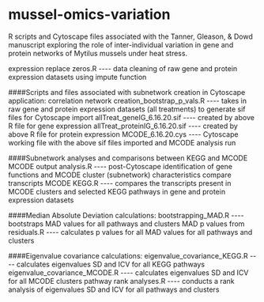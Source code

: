 # mussel-omics-variation
R scripts and Cytoscape files associated with the Tanner, Gleason, &amp; Dowd manuscript exploring the role of inter-individual variation in gene and protein networks of Mytilus mussels under heat stress.

expression replace zeros.R ---- data cleaning of raw gene and protein expression datasets using impute function

####Scripts and files associated with subnetwork creation in Cytoscape application:
correlation network creation_bootstrap_p_vals.R ---- takes in raw gene and protein expression datasets (all treatments) to generate sif files for Cytoscape import
allTreat_geneIG_6.16.20.sif ---- created by above R file for gene expression
allTreat_proteinIG_6.16.20.sif ---- created by above R file for protein expression
MCODE_6.16.20.cys ---- Cytoscape working file with the above sif files imported and MCODE analysis run

####Subnetwork analyses and comparisons between KEGG and MCODE
MCODE output analysis.R ---- post-Cytoscape identification of gene functions and MCODE cluster (subnetwork) characteristics 
compare transcripts MCODE KEGG.R ---- compares the transcripts present in MCODE clusters and selected KEGG pathways in gene and protein expression datasets

####Median Absolute Deviation calculations:
bootstrapping_MAD.R ---- bootstraps MAD values for all pathways and clusters
MAD p values from residuals.R ---- calculates p values for all MAD values for all pathways and clusters

####Eigenvalue covariance calculations:
eigenvalue_covariance_KEGG.R ---- calculates eigenvalues SD and ICV for all KEGG pathways
eigenvalue_covariance_MCODE.R ---- calculates eigenvalues SD and ICV for all MCODE clusters
pathway rank analyses.R ---- conducts a rank analysis of eigenvalues SD and ICV for all pathways and clusters
